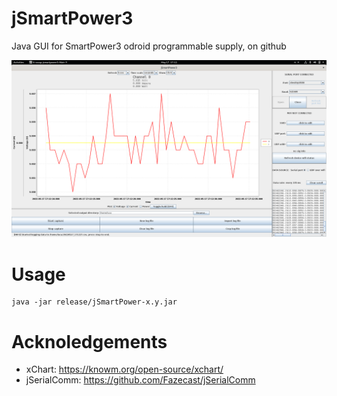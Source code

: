 # jSmartPower3
Java GUI for SmartPower3 odroid programmable supply, on github

![Alt text](images/demo-1.png?raw=true)

# Usage
```
java -jar release/jSmartPower-x.y.jar
```

# Acknoledgements
 * xChart: https://knowm.org/open-source/xchart/
 * jSerialComm: https://github.com/Fazecast/jSerialComm
